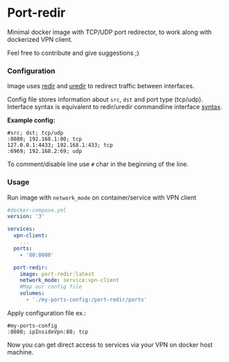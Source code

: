 # Port-redir
Minimal docker image with TCP/UDP port redirector, to work along with dockerized VPN client.

Feel free to contribute and give suggestions ;)

### Configuration
Image uses [redir](https://github.com/troglobit/redir "redir") and [uredir](https://github.com/troglobit/uredir "uredir") to redirect traffic between interfaces. 

Config file stores information about `src`, `dst` and port type (tcp/udp). Interface syntax is equivalent to redir/uredir commandline interface [syntax](https://github.com/troglobit/redir#usage "cmd syntax").

**Example config:**
```
#src; dst; tcp/udp
:8080; 192.168.1:80; tcp
127.0.0.1:4433; 192.168.1:433; tcp
:6969; 192.168.2:69; udp
```

To comment/disable line use `#` char in the beginning of the line.

### Usage
Run image with `network_mode` on container/service with VPN client

```yaml
#docker-compose.yml
version: '3'

services:
  vpn-client:
    ...
  ports:
    - '80:8080'

  port-redir:
    image: port-redir:latest
    network_mode: service:vpn-client
    #Map our config file
    volumes:
      - './my-ports-config:/port-redir/ports'
```

Apply configuration file ex.:
```
#my-ports-config
:8080; ipInsideVpn:80; tcp
```

Now you can get direct access to services via your VPN on docker host machine.
